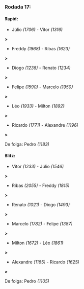 ### Rodada 17:

#### Rapid:

* Júlio *(1706)*     -     Vitor *(1316)* 

**>** 
* Freddy *(1868)*     -     Ribas *(1623)* 

**>** 
* Diogo *(1236)*     -     Renato *(1234)* 

**>** 
* Felipe *(1590)*     -     Marcelo *(1950)* 

**>** 
* Léo *(1933)*     -     Milton *(1892)* 

**>** 
* Ricardo *(1771)*     -     Alexandre *(1196)* 

**>** 

De folga: Pedro *(1183)*

#### Blitz:

* Vitor *(1233)*     -     Júlio *(1546)* 

**>** 
* Ribas *(2055)*     -     Freddy *(1815)* 

**>** 
* Renato *(1021)*     -     Diogo *(1493)* 

**>** 
* Marcelo *(1782)*     -     Felipe *(1387)* 

**>** 
* Milton *(1672)*     -     Léo *(1861)* 

**>** 
* Alexandre *(1165)*     -     Ricardo *(1625)* 

**>** 

De folga: Pedro *(1105)*

